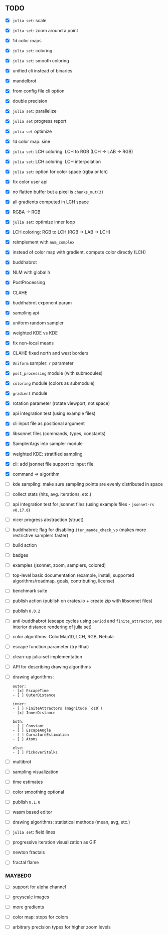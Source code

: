 ## TODO

* [x] `julia set`: scale

* [x] `julia set`: zoom around a point

* [x] 1d color maps

* [x] `julia set`: coloring

* [x] `julia set`: smooth coloring

* [x] unified cli instead of binaries

* [x] mandelbrot

* [x] from config file cli option

* [x] double precision

* [x] `julia set`: parallelize

* [x] `julia set` progress report

* [x] `julia set` optimize

* [x] 1d color map: sine

* [x] `julia set`: LCH coloring: LCH to RGB (LCH -> LAB -> RGB)

* [x] `julia set`: LCH coloring: LCH interpolation

* [x] `julia set`: option for color space (rgba or lch)

* [x] fix color user api

* [x] no flatten buffer but a pixel is `chunks_mut(3)`

* [x] all gradients computed in LCH space

* [x] RGBA -> RGB

* [x] `julia set`: optimize inner loop

* [x] LCH coloring: RGB to LCH (RGB -> LAB -> LCH)

* [x] reimplement with `num_complex`

* [x] instead of color map with gradient, compute color directly (LCH)

* [x] buddhabrot

* [x] NLM with global h

* [x] PostProcessing

* [x] CLAHE

* [x] buddhabrot exponent param

* [x] sampling api

* [x] uniform random sampler

* [x] weighted KDE vs KDE

* [x] fix non-local means 

* [x] CLAHE fixed north and west borders

* [x] `Uniform` sampler: `r` parameter

* [x] `post_processing` module (with submodules)

* [x] `coloring` module (colors as submodule)

* [x] `gradient` module

* [x] rotation parameter (rotate viewport, not space)

* [x] api integration test (using example files)

* [x] cli input file as positional argument

* [x] libsonnet files (commands, types, constants)

* [x] SamplerArgs into sampler module

* [x] weighted KDE: stratified sampling

* [x] cli: add jsonnet file support to input file 

* [x] command => algorithm

* [ ] kde sampling: make sure sampling points are evenly distributed
  in space

* [ ] collect stats (hits, avg. iterations, etc.)

* [ ] api integration test for jsonnet files 
  (using example files - `jsonnet-rs v0.17.0`)

* [ ] nicer progress abstraction (struct)

* [ ] buddhabrot: flag for disabling `iter_mande_check_vp` (makes more
  restrictive samplers faster)

* [ ] build action

* [ ] badges

* [ ] examples (jsonnet, zoom, samplers, colored)

* [ ] top-level basic documentation (example, install, 
  supported algorithms/roadmap, goals, contributing, 
  license)

* [ ] benchmark suite

* [ ] publish action (publish on crates.io + create zip 
  with libsonnet files)

* [ ] publish `0.0.2`

* [ ] anti-buddhabrot (escape cycles using `period` and 
  `finite_attractor`, see interior distance rendering of julia set)

* [ ] color algorithms: ColorMap1D, LCH, RGB, Nebula

* [ ] escape function parameter (try Rhai)

* [ ] clean-up julia-set implementation

* [ ] API for describing drawing algorithms

* [ ] drawing algorithms: 
  
      outer: 
      - [x] EscapeTime
      - [ ] OuterDistance
    
      inner:
      - [ ] FiniteAttractors (magnitude `dz0`)
      - [x] InnerDistance

      both:
      - [ ] Constant
      - [ ] EscapeAngle
      - [ ] CurvatureEstimation
      - [ ] Atoms

      else:
      - [ ] PickoverStalks

* [ ] multibrot

* [ ] sampling visualization

* [ ] time estimates

* [ ] color smoothing optional

* [ ] publish `0.1.0`

* [ ] wasm based editor

* [ ] drawing algorithms: statistical methods (mean, avg, etc.)

* [ ] `julia set`: field lines

* [ ] progressive iteration visualization as GIF

* [ ] newton fractals

* [ ] fractal flame


### MAYBEDO

* [ ] support for alpha channel

* [ ] greyscale images

* [ ] more gradients

* [ ] color map: stops for colors

* [ ] arbitrary precision types for higher zoom levels
